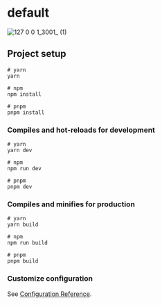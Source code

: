# default
![127 0 0 1_3001_ (1)](https://user-images.githubusercontent.com/70774724/221372864-8e464e26-0ffa-489b-b933-8d270f47bc3e.jpg)

## Project setup

```
# yarn
yarn

# npm
npm install

# pnpm
pnpm install
```

### Compiles and hot-reloads for development

```
# yarn
yarn dev

# npm
npm run dev

# pnpm
pnpm dev
```

### Compiles and minifies for production

```
# yarn
yarn build

# npm
npm run build

# pnpm
pnpm build
```

### Customize configuration

See [Configuration Reference](https://vitejs.dev/config/).
